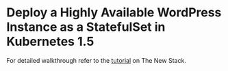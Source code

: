 # Deploy a Highly Available WordPress Instance as a StatefulSet in Kubernetes 1.5
For detailed walkthrough refer to the [tutorial](http://thenewstack.io/deploy-highly-available-wordpress-instance-statefulset-kubernetes-1-5/) on The New Stack.
